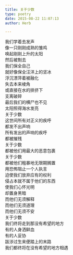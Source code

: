 ```yaml
---  
title: 关于少数  
type: poetry  
date: 2015-08-22 11:07:13  
author: Herb  

---    
```

我们学着去发声    
像一只刚刚成熟的雏鸡    
唤起刚刚上升的太阳    
然后被劁去    
我们保全自己    
就好像保全汪洋上的坚冰    
浮沉漂萍着被融化    
失去本来棱角    
或直接在水的排挤下    
支离破碎    
最后我们的横尸也不见    
太阳照得海水发亮    
关于少数    
这世间所有对正义的疾呼    
都发不出声响    
所有发出的声响的疾呼    
都被摧残    
关于少数    
都被他们用最大的恶意包裹    
关于少数    
都被他们粗暴地无限期搁置    
用恐怖阻止一个人执言    
迫使我们放弃应有的权利    
侵占本就不属于他们的东西    
使我们心怀光明    
却置身黑暗    
而他们无须解释    
而他们无须道理    
而他们无须不安    
关于少数    
我们终将走到那没有希望的地方    
有的人身洒鲜血    
有的人妥协    
跋涉过生来便踏上的末路    
我们都终将在没有希望的地方相遇    
